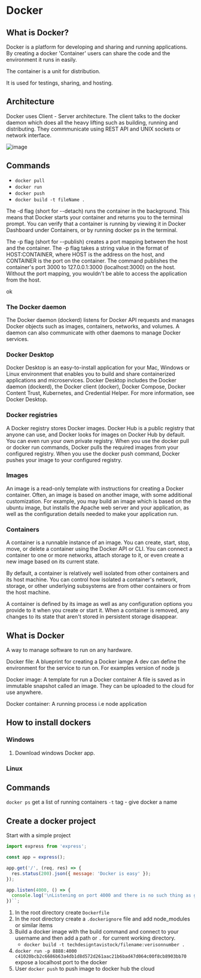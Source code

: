 # Docker

## What is Docker?

Docker is a platform for developing and sharing and running applications. 
By creating a docker 'Container' users can share the code and the environment it runs in easily.

The container is a unit for distribution.

It is used for testings, sharing, and hosting.

## Architecture

Docker uses Client - Server architecture.
The client talks to the docker daemon which does all the heavy lifting  such as building, running and distributing. 
They commmunicate using REST API and UNIX sockets or network interface. 

![image](https://github.com/webdesignsbytom/networking-starter/assets/95193376/3554c556-c0db-44f5-8168-d62c459a8197)

## Commands

- `docker pull`
- `docker run`
- `docker push`
- `docker build -t fileName .`

The -d flag (short for --detach) runs the container in the background. This means that Docker starts your container and returns you to the terminal prompt. You can verify that a container is running by viewing it in Docker Dashboard under Containers, or by running docker ps in the terminal.

The -p flag (short for --publish) creates a port mapping between the host and the container. The -p flag takes a string value in the format of HOST:CONTAINER, where HOST is the address on the host, and CONTAINER is the port on the container. The command publishes the container's port 3000 to 127.0.0.1:3000 (localhost:3000) on the host. Without the port mapping, you wouldn't be able to access the application from the host.

ok

### The Docker daemon
The Docker daemon (dockerd) listens for Docker API requests and manages Docker objects such as images, containers, networks, and volumes. A daemon can also communicate with other daemons to manage Docker services.

### Docker Desktop
Docker Desktop is an easy-to-install application for your Mac, Windows or Linux environment that enables you to build and share containerized applications and microservices. Docker Desktop includes the Docker daemon (dockerd), the Docker client (docker), Docker Compose, Docker Content Trust, Kubernetes, and Credential Helper. For more information, see Docker Desktop.

### Docker registries
A Docker registry stores Docker images. Docker Hub is a public registry that anyone can use, and Docker looks for images on Docker Hub by default. You can even run your own private registry.
When you use the docker pull or docker run commands, Docker pulls the required images from your configured registry. When you use the docker push command, Docker pushes your image to your configured registry.

### Images
An image is a read-only template with instructions for creating a Docker container. Often, an image is based on another image, with some additional customization. For example, you may build an image which is based on the ubuntu image, but installs the Apache web server and your application, as well as the configuration details needed to make your application run.

### Containers
A container is a runnable instance of an image. You can create, start, stop, move, or delete a container using the Docker API or CLI. You can connect a container to one or more networks, attach storage to it, or even create a new image based on its current state.

By default, a container is relatively well isolated from other containers and its host machine. You can control how isolated a container's network, storage, or other underlying subsystems are from other containers or from the host machine.

A container is defined by its image as well as any configuration options you provide to it when you create or start it. When a container is removed, any changes to its state that aren't stored in persistent storage disappear.


## What is Docker

A way to manage software to run on any hardware.

Docker file: A blueprint for creating a Docker iamge
A dev can define the environment for the service to run on. For examples version of node js

Docker image: A template for run a Docker container
A file is saved as in immutable snapshot called an image.
They can be uploaded to the cloud for use anywhere.

Docker container: A running process i.e node application

## How to install dockers

### Windows

1. Download windows Docker app.

### Linux

## Commands

`docker ps` get a list of running containers
`-t` tag - give docker a name

## Create a docker project

Start with a simple project

```js
import express from 'express';

const app = express();

app.get('/', (req, res) => {
  res.status(200).json({ message: 'Docker is easy' });
});

app.listen(4000, () => {
  console.log('\nListening on port 4000 and there is no such thing as ghosts!');
})``;
```

1. In the root directory create `Dockerfile`
2. In the root directory create a `.dockerignore` file and add node_modules or similar items
3. Build a docker image with the build command and connect to your username and then add a path or `.` for current working directory.
   - `docker build -t techdesigntavistock/filename:verisonnumber .`
4. `docker run -p 8888:4000 c41020bcb2c6686b63a4db1d8d572d261aac21b6bad47d064c00f8cb8903bb70` expose a localhost port to the docker 
5. User `docker push` to push image to docker hub the cloud